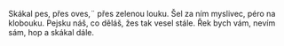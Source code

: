 Skákal pes,
přes oves,¨
přes zelenou louku.
Šel za ním myslivec,
péro na klobouku.
Pejsku náš,
co děláš,
žes tak vesel stále.
Řek bych vám,
nevím sám,
hop a skákal dále.
